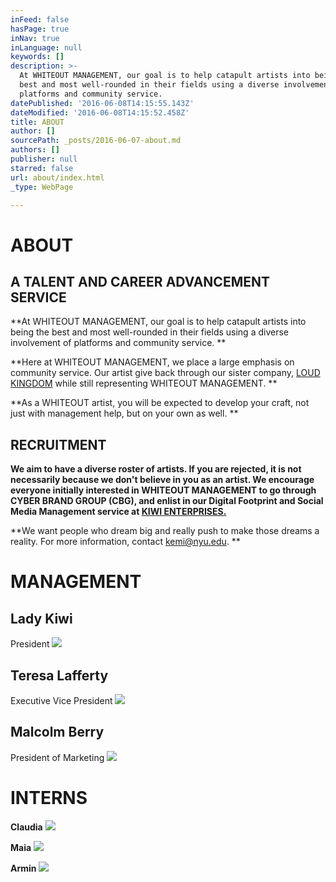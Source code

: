 ```yaml
---
inFeed: false
hasPage: true
inNav: true
inLanguage: null
keywords: []
description: >-
  At WHITEOUT MANAGEMENT, our goal is to help catapult artists into being the
  best and most well-rounded in their fields using a diverse involvement of
  platforms and community service. 
datePublished: '2016-06-08T14:15:55.143Z'
dateModified: '2016-06-08T14:15:52.458Z'
title: ABOUT
author: []
sourcePath: _posts/2016-06-07-about.md
authors: []
publisher: null
starred: false
url: about/index.html
_type: WebPage

---
```

# ABOUT

## A TALENT AND CAREER ADVANCEMENT SERVICE

**At WHITEOUT MANAGEMENT, our goal is to help catapult artists into being the best and most well-rounded in their fields using a diverse involvement of platforms and community service. **

**Here at WHITEOUT MANAGEMENT, we place a large emphasis on community service. Our artist give back through our sister company, [LOUD KINGDOM][0] while still representing WHITEOUT MANAGEMENT. **

**As a WHITEOUT artist, you will be expected to develop your craft, not just with management help, but on your own as well. **

## RECRUITMENT 

**We aim to have a diverse roster of artists. If you are rejected, it is not necessarily because we don't believe in you as an artist. We encourage everyone initially interested in WHITEOUT MANAGEMENT to go through CYBER BRAND GROUP (CBG), and enlist in our Digital Footprint and Social Media Management service at [KIWI ENTERPRISES. ][1]**

**We want people who dream big and really push to make those dreams a reality. For more information, contact kemi@nyu.edu. **

# MANAGEMENT

## Lady Kiwi

President
![](https://the-grid-user-content.s3-us-west-2.amazonaws.com/519090ba-980e-476a-8649-7678ef1eb043.jpg)

## Teresa Lafferty

Executive Vice President
![](https://the-grid-user-content.s3-us-west-2.amazonaws.com/28d84999-5036-481e-8e83-901231fd32d0.jpg)

## Malcolm Berry

President of Marketing
![](https://the-grid-user-content.s3-us-west-2.amazonaws.com/2a1ecb85-bcb9-4dc5-8972-cabcb346ef4c.jpg)

# INTERNS

**Claudia**
![](https://the-grid-user-content.s3-us-west-2.amazonaws.com/0e3bba6e-000d-4b12-9933-3c3277484f00.jpg)

**Maia**
![](https://the-grid-user-content.s3-us-west-2.amazonaws.com/f3f85d60-957f-4016-8691-7b79af676352.jpg)

**Armin**
![](https://the-grid-user-content.s3-us-west-2.amazonaws.com/60be9e4f-3f1e-44b7-97bf-0ac3920ee544.jpg)

[0]: https://thegrid.ai/loud-kingdom/
[1]: https://thegrid.ai/ladykiwi/kiwi-enterprises/